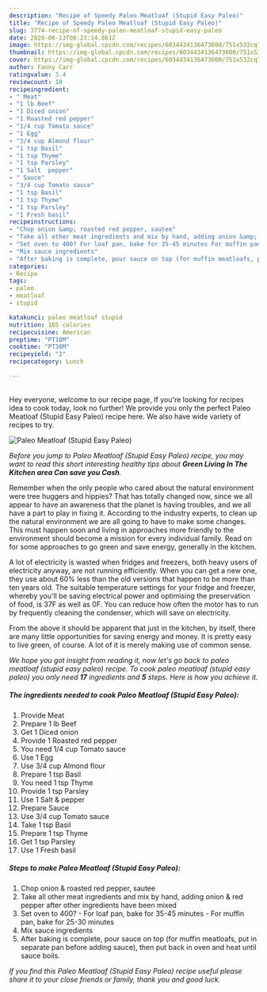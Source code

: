 ```yaml
---
description: "Recipe of Speedy Paleo Meatloaf (Stupid Easy Paleo)"
title: "Recipe of Speedy Paleo Meatloaf (Stupid Easy Paleo)"
slug: 3774-recipe-of-speedy-paleo-meatloaf-stupid-easy-paleo
date: 2020-06-13T06:23:14.861Z
image: https://img-global.cpcdn.com/recipes/6034434136473600/751x532cq70/paleo-meatloaf-stupid-easy-paleo-recipe-main-photo.jpg
thumbnail: https://img-global.cpcdn.com/recipes/6034434136473600/751x532cq70/paleo-meatloaf-stupid-easy-paleo-recipe-main-photo.jpg
cover: https://img-global.cpcdn.com/recipes/6034434136473600/751x532cq70/paleo-meatloaf-stupid-easy-paleo-recipe-main-photo.jpg
author: Fanny Carr
ratingvalue: 3.4
reviewcount: 10
recipeingredient:
- " Meat"
- "1 lb Beef"
- "1 Diced onion"
- "1 Roasted red pepper"
- "1/4 cup Tomato sauce"
- "1 Egg"
- "3/4 cup Almond flour"
- "1 tsp Basil"
- "1 tsp Thyme"
- "1 tsp Parsley"
- "1 Salt  pepper"
- " Sauce"
- "3/4 cup Tomato sauce"
- "1 tsp Basil"
- "1 tsp Thyme"
- "1 tsp Parsley"
- "1 Fresh basil"
recipeinstructions:
- "Chop onion &amp; roasted red pepper, sautee"
- "Take all other meat ingredients and mix by hand, adding onion &amp; red pepper after other ingredients have been mixed"
- "Set oven to 400? For loaf pan, bake for 35-45 minutes For muffin pan, bake for 25-30 minutes"
- "Mix sauce ingredients"
- "After baking is complete, pour sauce on top (for muffin meatloafs, put in separate pan before adding sauce), then put back in oven and heat until sauce boils."
categories:
- Recipe
tags:
- paleo
- meatloaf
- stupid

katakunci: paleo meatloaf stupid 
nutrition: 165 calories
recipecuisine: American
preptime: "PT18M"
cooktime: "PT38M"
recipeyield: "2"
recipecategory: Lunch

---
```

<br>
Hey everyone, welcome to our recipe page, If you're looking for recipes idea to cook today, look no further! We provide you only the perfect Paleo Meatloaf (Stupid Easy Paleo) recipe here. We also have wide variety of recipes to try.
<br>


![Paleo Meatloaf (Stupid Easy Paleo)](https://img-global.cpcdn.com/recipes/6034434136473600/751x532cq70/paleo-meatloaf-stupid-easy-paleo-recipe-main-photo.jpg)

<i>Before you jump to Paleo Meatloaf (Stupid Easy Paleo) recipe, you may want to read this short interesting healthy tips about 
<strong>Green Living In The Kitchen area Can save you Cash</strong>.</i>
</br>

Remember when the only people who cared about the natural environment were tree huggers and hippies? That has totally changed now, since we all appear to have an awareness that the planet is having troubles, and we all have a part to play in fixing it. According to the industry experts, to clean up the natural environment we are all going to have to make some changes. This must happen soon and living in approaches more friendly to the environment should become a mission for every individual family. Read on for some approaches to go green and save energy, generally in the kitchen.

A lot of electricity is wasted when fridges and freezers, both heavy users of electricity anyway, are not running efficiently. When you can get a new one, they use about 60% less than the old versions that happen to be more than ten years old. The suitable temperature settings for your fridge and freezer, whereby you'll be saving electrical power and optimising the preservation of food, is 37F as well as 0F. You can reduce how often the motor has to run by frequently cleaning the condenser, which will save on electricity.

From the above it should be apparent that just in the kitchen, by itself, there are many little opportunities for saving energy and money. It is pretty easy to live green, of course. A lot of it is merely making use of common sense.


<i>We hope you got insight from reading it, now let's go back to paleo meatloaf (stupid easy paleo) recipe. To cook paleo meatloaf (stupid easy paleo) you only need <strong>17</strong> ingredients and <strong>5</strong> steps. Here is how you achieve it.
</i>

##### The ingredients needed to cook Paleo Meatloaf (Stupid Easy Paleo):

1. Provide  Meat
1. Prepare 1 lb Beef
1. Get 1 Diced onion
1. Provide 1 Roasted red pepper
1. You need 1/4 cup Tomato sauce
1. Use 1 Egg
1. Use 3/4 cup Almond flour
1. Prepare 1 tsp Basil
1. You need 1 tsp Thyme
1. Provide 1 tsp Parsley
1. Use 1 Salt &amp; pepper
1. Prepare  Sauce
1. Use 3/4 cup Tomato sauce
1. Take 1 tsp Basil
1. Prepare 1 tsp Thyme
1. Get 1 tsp Parsley
1. Use 1 Fresh basil


##### Steps to make Paleo Meatloaf (Stupid Easy Paleo):

1. Chop onion &amp; roasted red pepper, sautee
1. Take all other meat ingredients and mix by hand, adding onion &amp; red pepper after other ingredients have been mixed
1. Set oven to 400? - For loaf pan, bake for 35-45 minutes - For muffin pan, bake for 25-30 minutes
1. Mix sauce ingredients
1. After baking is complete, pour sauce on top (for muffin meatloafs, put in separate pan before adding sauce), then put back in oven and heat until sauce boils.


<i>If you find this Paleo Meatloaf (Stupid Easy Paleo) recipe useful please share it to your close friends or family, thank you and good luck.</i>
